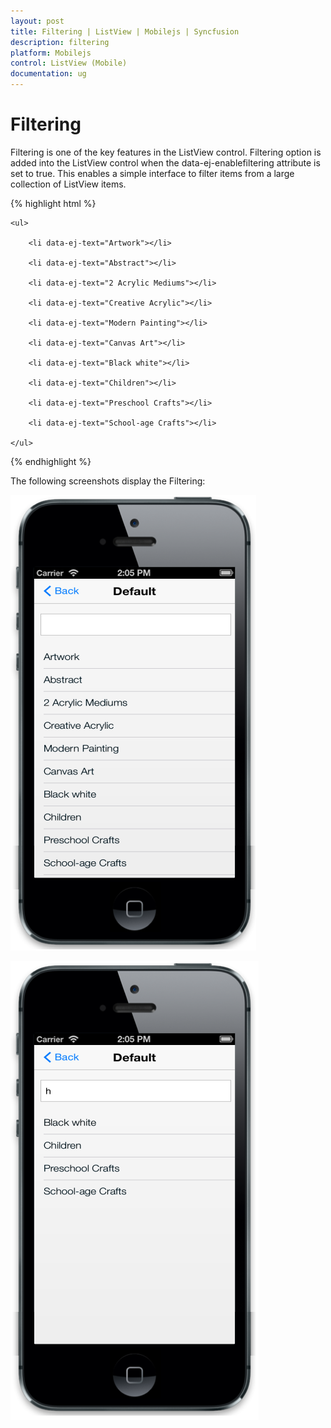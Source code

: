 ```yaml
---
layout: post
title: Filtering | ListView | Mobilejs | Syncfusion
description: filtering
platform: Mobilejs
control: ListView (Mobile)
documentation: ug
---
```


# Filtering

Filtering is one of the key features in the ListView control. Filtering option is added into the ListView control when the data-ej-enablefiltering attribute is set to true. This enables a simple interface to filter items from a large collection of ListView items.

{% highlight html %}

<div id="lb" data-role="ejmListView" data-ej-enablefiltering="true" data-ej-showheader="true" data-ej-headertitle="Default" data-ej-showheaderbackbutton="true">

	<ul>

		<li data-ej-text="Artwork"></li>

		<li data-ej-text="Abstract"></li>

		<li data-ej-text="2 Acrylic Mediums"></li>

		<li data-ej-text="Creative Acrylic"></li>

		<li data-ej-text="Modern Painting"></li>

		<li data-ej-text="Canvas Art"></li>

		<li data-ej-text="Black white"></li>

		<li data-ej-text="Children"></li>

		<li data-ej-text="Preschool Crafts"></li>

		<li data-ej-text="School-age Crafts"></li>

	</ul>

</div>

{% endhighlight %}

The following screenshots display the Filtering:

![](Filtering_images/Filtering_img1.png)

![](Filtering_images/Filtering_img2.png)